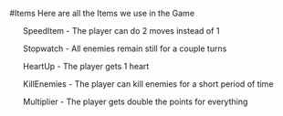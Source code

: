 #Items
Here are all the Items we use in the Game <br>
<ol>SpeedItem - The player can do 2 moves instead of 1</ol>
<ol>Stopwatch - All enemies remain still for a couple turns</ol>
<ol>HeartUp - The player gets 1 heart</ol>
<ol>KillEnemies - The player can kill enemies for a short period of time</ol>
<ol>Multiplier - The player gets double the points for everything</ol>